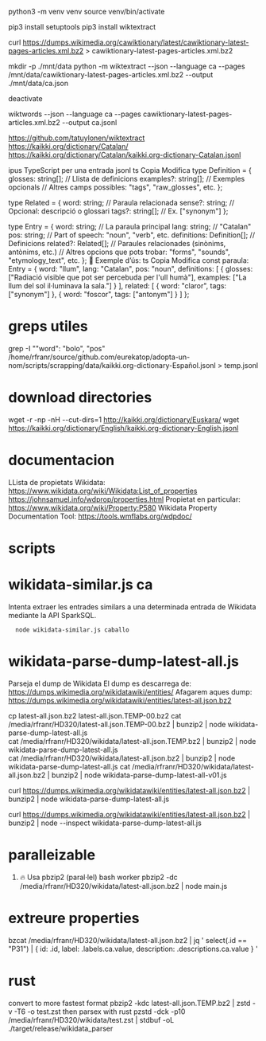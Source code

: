 
python3 -m venv venv
source venv/bin/activate

pip3 install setuptools
pip3 install wiktextract


curl https://dumps.wikimedia.org/cawiktionary/latest/cawiktionary-latest-pages-articles.xml.bz2 > cawiktionary-latest-pages-articles.xml.bz2

mkdir -p ./mnt/data
python -m wiktextract --json --language ca --pages /mnt/data/cawiktionary-latest-pages-articles.xml.bz2 --output ./mnt/data/ca.json


deactivate


wiktwords --json --language ca --pages cawiktionary-latest-pages-articles.xml.bz2 --output ca.jsonl



https://github.com/tatuylonen/wiktextract
https://kaikki.org/dictionary/Catalan/
https://kaikki.org/dictionary/Catalan/kaikki.org-dictionary-Catalan.jsonl






ipus TypeScript per una entrada jsonl
ts
Copia
Modifica
type Definition = {
  glosses: string[];           // Llista de definicions
  examples?: string[];         // Exemples opcionals
  // Altres camps possibles: "tags", "raw_glosses", etc.
};

type Related = {
  word: string;                // Paraula relacionada
  sense?: string;              // Opcional: descripció o glossari
  tags?: string[];             // Ex. ["synonym"]
};

type Entry = {
  word: string;                // La paraula principal
  lang: string;                // "Catalan"
  pos: string;                 // Part of speech: "noun", "verb", etc.
  definitions: Definition[];   // Definicions
  related?: Related[];         // Paraules relacionades (sinònims, antònims, etc.)
  // Altres opcions que pots trobar: "forms", "sounds", "etymology_text", etc.
};
🎯 Exemple d’ús:
ts
Copia
Modifica
const paraula: Entry = {
  word: "llum",
  lang: "Catalan",
  pos: "noun",
  definitions: [
    {
      glosses: ["Radiació visible que pot ser percebuda per l'ull humà"],
      examples: ["La llum del sol il·luminava la sala."]
    }
  ],
  related: [
    { word: "claror", tags: ["synonym"] },
    { word: "foscor", tags: ["antonym"] }
  ]
};





# greps utiles
grep -I "\"word\": \"bolo\", \"pos" /home/rfranr/source/github.com/eurekatop/adopta-un-nom/scripts/scrapping/data/kaikki.org-dictionary-Español.jsonl > temp.jsonl



# download directories
wget -r -np -nH --cut-dirs=1 http://kaikki.org/dictionary/Euskara/
wget https://kaikki.org/dictionary/English/kaikki.org-dictionary-English.jsonl







# documentacion
LLista de propietats Wikidata: https://www.wikidata.org/wiki/Wikidata:List_of_properties
https://johnsamuel.info/wdprop/properties.html
Propietat en particular: https://www.wikidata.org/wiki/Property:P580
Wikidata Property Documentation Tool: https://tools.wmflabs.org/wdpdoc/




# scripts
# wikidata-similar.js ca
Intenta extraer les entrades similars a una determinada entrada de Wikidata mediante la API SparkSQL.
```
  node wikidata-similar.js caballo
```

# wikidata-parse-dump-latest-all.js
Parseja el dump de Wikidata 
El dump es descarrega de: https://dumps.wikimedia.org/wikidatawiki/entities/
Afagarem aques dump: 
https://dumps.wikimedia.org/wikidatawiki/entities/latest-all.json.bz2

cp latest-all.json.bz2 latest-all.json.TEMP-00.bz2 
cat  /media/rfranr/HD320/latest-all.json.TEMP-00.bz2 | bunzip2  | node wikidata-parse-dump-latest-all.js  
cat  /media/rfranr/HD320/wikidata/latest-all.json.TEMP.bz2 | bunzip2  | node wikidata-parse-dump-latest-all.js  
cat  /media/rfranr/HD320/wikidata/latest-all.json.bz2 | bunzip2  | node wikidata-parse-dump-latest-all.js 
cat  /media/rfranr/HD320/wikidata/latest-all.json.bz2 | bunzip2  | node wikidata-parse-dump-latest-all-v01.js 


curl https://dumps.wikimedia.org/wikidatawiki/entities/latest-all.json.bz2 | bunzip2  | node wikidata-parse-dump-latest-all.js 

curl https://dumps.wikimedia.org/wikidatawiki/entities/latest-all.json.bz2 | bunzip2  | node --inspect wikidata-parse-dump-latest-all.js 

# paralleizable
1. 🔥 Usa pbzip2 (paral·lel)
bash
worker
pbzip2 -dc /media/rfranr/HD320/wikidata/latest-all.json.bz2 | node main.js

# extreure properties
bzcat /media/rfranr/HD320/wikidata/latest-all.json.bz2 | jq '
  select(.id == "P31")
  | {
      id: .id,
      label: .labels.ca.value,
      description: .descriptions.ca.value
    }
'

# rust
convert to more fastest format
pbzip2 -kdc latest-all.json.TEMP.bz2 | zstd -v -T6 -o test.zst
then parsex with rust
pzstd -dck -p10  /media/rfranr/HD320/wikidata/test.zst | stdbuf -oL ./target/release/wikidata_parser
